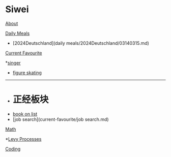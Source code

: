 # Siwei

[About](index.md)

[Daily Meals]()
  * [2024Deutschland](daily meals/2024Deutschland/03140315.md)

[Current Favourite]()

  *[singer](current-favourite/geshou.md)
  * [figure skating](current-favourite/figure-skating.md)
- - - -
  * # 正经板块
  * [book on list](current-favourite/stress.md)
  * [job search](current-favourite/job search.md)


[Math]()

  *[Levy Processes](math/levy_processes.md)

[Coding](coding/PythonNote.md)

<script src="https://polyfill.io/v3/polyfill.min.js?features=es6"></script>
<script id="MathJax-script" async src="https://cdn.jsdelivr.net/npm/mathjax@3/es5/tex-mml-chtml.js"></script>


